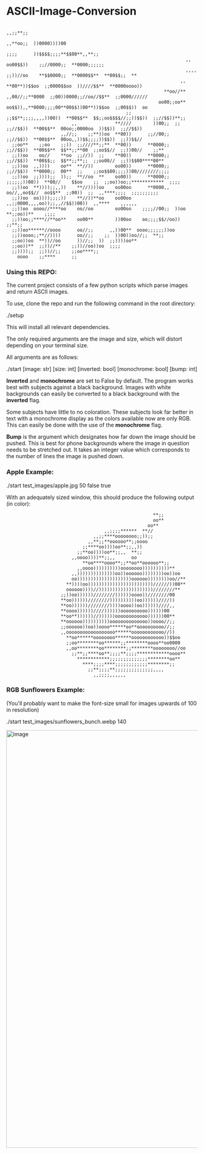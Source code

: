 # ASCII-Image-Conversion                         
                                                                                                                    ,,;;**;;      
                                                                                                      ,,**oo;;  ))0000))))00      
                                                                                            ;;;;      ))$$$$;;;;**$$00**,,**;;    
                                                                      ,,                oo00$$))    ;;//0000;;  **0000;;;;;;      
                                                                      ,,,,  ;;))//oo    **$$0000;;  **0000$$**  **00$$;;  **      
                                                                    ,,    **00**))$$oo  ;;0000$$oo  ))////$$**  **0000oooo))      
                                                              **oo//**  ,,00//;;**0000  ;;00))0000;;//oo//$$**  ;;0000//////      
                                                            oo00;;oo**  oo$$)),,**0000;;;;00**00$$))00**))$$oo  ;;00$$))  oo      
                                                ;;        ;;$$**;;;;,,,,))00))  **00$$**  $$;;oo$$$$//;;))$$))  ;;//$$))**;;      
                            ,,              **////        ))00;;  ;;  ;;//$$))  **00$$**  00oo;;0000oo  ))$$))  ;;//$$))          
                        ,,//;;    ;;**))oo  **00))      ;;//00;;      ;;//$$))  **00$$**  00oo,,))$$;;;;))$$))  ;;))$$//          
      ;;oo**    ;;oo    ;;))  ;;////**;;**  **00))      **0000;;      ;;//$$))  **00$$**  $$**;;**00  ;;oo$$//  ;;))00//    ;;**  
      ;;))oo    oo//    **oo  ;;//))  ;;    **00))      **0000;;      ;;//$$))  **00$$;;  $$**;;**;;  ;;oo00//  ;;))$$00****00**  
      ;;))oo  ,,))))    oo**  **//))        oo00))      **0000;;      ;;//$$))  **0000;;  00**  ;;    ;;oo$$00;;;;))00////////;;;;
      ;;))oo  ;;))));;  ));;  **//oo  **    oo00))      **0000;;  ;;;;;;))00))  **00//    $$oo    ;;  ;;oo))oo;;************  ;;;;
      ;;))oo  **))));;,,))    **//))))oo    oo00oo      **0000,,  oo//,,oo$$//  oo$$**  ;;00))  ;;  ,,****;;;;  ;;;;;;;;;;        
      ;;))oo  oo))));;;;))    **//))**oo    oo00oo    ,,;;0000,,,,oo));;,,//$$))00))  ,,****    ,,,,,,                            
      ;;))oo  oooo//****oo    oo//oo        oo00oo    ;;;;//00;;  ))oo  **;;oo))**    ;;;;                                        
      ;;))oo;;****//**oo**    oo00**        ))00oo    oo;;;;$$//oo))    ;;**;;                                                    
      ;;))oo******//oooo      oo//;;      ,,))00**  oooo;;;;;;))oo                                                                
      ;;))oooo;;**//))))      oo//;;    ;;  ))00))oo//;;  **;;                                                                    
      ;;oo))oo  **))//oo      ))//;;  ))  ;;))))oo**                                                                              
      ;;oo))**  ;;))//**    ;;))//oo))oo  ;;;;                                                                                    
      ;;))));;  ;;))//;;    ;;oo****;;                                                                                            
        oooo    ;;****      ;;  
      
      
### Using this REPO:
The current project consists of a few python scripts which parse images and return ASCII images. 

To use, clone the repo and run the following command in the root directory:

./setup

This will install all relevant dependencies.

The only required arguments are the image and size, which will distort depending on your terminal size.

All arguments are as follows:

./start [image: str] [size: int] [inverted: bool] [monochrome: bool] [bump: int]

**Inverted** and **monochrome** are set to False by default. The program works best with subjects against a black background. Images with white backgrounds can easily be converted to a black background with the **inverted** flag.

Some subjects have little to no coloration. These subjects look far better in text with a monochrome display as the colors available now are only RGB. This can easily be done with the use of the **monochrome** flag.

**Bump** is the argument which designates how far down the image should be pushed. This is best for phone backgrounds where the image in question needs to be stretched out. It takes an integer value which corresponds to the number of lines the image is pushed down.

### Apple Example:

./start test_images/apple.jpg 50 false true

With an adequately sized window, this should produce the following output (in color):                                                    
                                             
                                                                                    
                                                          **;;                                      
                                                          oo**                                      
                                                        oo**                                        
                                        ,,;;;;******  **//                                          
                                    ,,;;****oooooooo;;));;                                          
                                  ,,**;;**oooooo**;;oooo                                            
                                ;;****oo))))oo**;;,,))                                              
                              ;;**oo))))oo**;;,,  **;;                                              
                            ,,oooo))))**;;,,      oo                                                
                                **oo****oooo**;;**oo**oooooo**;;                                    
                              ,,oooo))))))))))oooooooo))))))))))**                                  
                            ,,))))))))))))))oo))oooooo))))))))oo))oo                                
                            oo))))))))))))))))))))oooooo))))))))oo//**                              
                          **))))oo))))))))))))))))))))))))//////))00**                              
                          oooooo))))//))))))))))))))))))))////////**                                
                        ;;))oo))))))////////))))))oooo))////////00                                  
                        **oo))))))////////))))))))))oo))))))////))                                  
                        **oo))))))////////))))oooo))oo))))))////,,                                  
                        **oooo))))))////))))))oooooooooo))))))00                                    
                        **oo**))))))//))))))oooooooooooo))))))00**                                  
                        **oooooo))))))))))oooooooooooooo))oooo//;;                                  
                        ;;oooooo))oo))oooo******oo**oooooooooo//;;                                  
                        ,,oooooooooooooooooo******oooooooooooo//))                                  
                          **oo******oooooooo******oooooooooooo))$$oo                                
                          ;;oo********oo******;;********oooo**oo0000                                
                          ,,oo********oo********;;********oooooooo//oo                              
                            ;;**;;****oo**;;;;**;;;;************oooo**                              
                              ************;;;;;;;;;;;;;;********oo**                                
                                ****;;;;****;;;;;;;;;;;;********;;                                  
                                  ;;**;;;;**;;;;;;;;;;;;;;,,,,                                      
                                    ,,;;;;,,,,,,         
                                    

### RGB Sunflowers Example:
(You'll probably want to make the font-size small for images upwards of 100 in resolution)
                                                      
./start test_images/sunflowers_bunch.webp 140

<img width="1097" alt="image" src="https://user-images.githubusercontent.com/47122021/153256653-3f57639f-60ad-4912-9b62-1bf23d5dc341.png">
 


